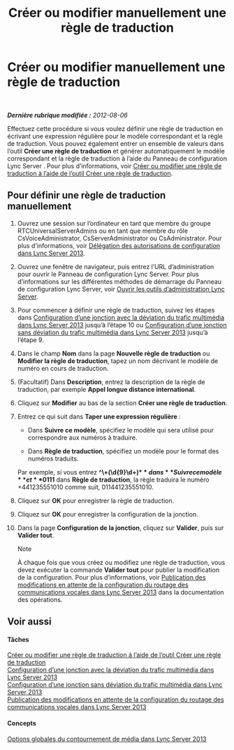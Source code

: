﻿---
title: Créer ou modifier manuellement une règle de traduction
TOCTitle: Créer ou modifier manuellement une règle de traduction
ms:assetid: 049d1db3-af58-48c5-be89-52e1d068a4bd
ms:mtpsurl: https://technet.microsoft.com/fr-fr/library/Gg398099(v=OCS.15)
ms:contentKeyID: 49296112
ms.date: 05/20/2016
mtps_version: v=OCS.15
ms.translationtype: HT
---

# Créer ou modifier manuellement une règle de traduction

 

_**Dernière rubrique modifiée :** 2012-08-06_

Effectuez cette procédure si vous voulez définir une règle de traduction en écrivant une expression régulière pour le modèle correspondant et la règle de traduction. Vous pouvez également entrer un ensemble de valeurs dans l’outil **Créer une règle de traduction** et générer automatiquement le modèle correspondant et la règle de traduction à l’aide du Panneau de configuration Lync Server . Pour plus d’informations, voir [Créer ou modifier une règle de traduction à l’aide de l’outil Créer une règle de traduction](lync-server-2013-create-or-modify-a-translation-rule-by-using-the-build-a-translation-rule-tool.md).

## Pour définir une règle de traduction manuellement

1.  Ouvrez une session sur l’ordinateur en tant que membre du groupe RTCUniversalServerAdmins ou en tant que membre du rôle CsVoiceAdministrator, CsServerAdministrator ou CsAdministrator. Pour plus d’informations, voir [Délégation des autorisations de configuration dans Lync Server 2013](lync-server-2013-delegate-setup-permissions.md).

2.  Ouvrez une fenêtre de navigateur, puis entrez l’URL d’administration pour ouvrir le Panneau de configuration Lync Server. Pour plus d’informations sur les différentes méthodes de démarrage du Panneau de configuration Lync Server, voir [Ouvrir les outils d’administration Lync Server](lync-server-2013-open-lync-server-administrative-tools.md).

3.  Pour commencer à définir une règle de traduction, suivez les étapes dans [Configuration d’une jonction avec la déviation du trafic multimédia dans Lync Server 2013](lync-server-2013-configure-a-trunk-with-media-bypass.md) jusqu’à l’étape 10 ou [Configuration d’une jonction sans déviation du trafic multimédia dans Lync Server 2013](lync-server-2013-configure-a-trunk-without-media-bypass.md) jusqu’à l’étape 9.

4.  Dans le champ **Nom** dans la page **Nouvelle règle de traduction** ou **Modifier la règle de traduction**, tapez un nom décrivant le modèle de numéro en cours de traduction.

5.  (Facultatif) Dans **Description**, entrez la description de la règle de traduction, par exemple **Appel longue distance international**.

6.  Cliquez sur **Modifier** au bas de la section **Créer une règle de traduction**.

7.  Entrez ce qui suit dans **Taper une expression régulière** :
    
      - Dans **Suivre ce modèle**, spécifiez le modèle qui sera utilisé pour correspondre aux numéros à traduire.
    
      - Dans **Règle de traduction**, spécifiez un modèle pour le format des numéros traduits.
    
    Par exemple, si vous entrez **^\\+(\\d{9}\\d+)$** dans **Suivre ce modèle** et **011$1** dans **Règle de traduction**, la règle traduira le numéro +441235551010 comme suit, 011441235551010.

8.  Cliquez sur **OK** pour enregistrer la règle de traduction.

9.  Cliquez sur **OK** pour enregistrer la configuration de la jonction.

10. Dans la page **Configuration de la jonction**, cliquez sur **Valider**, puis sur **Valider tout**.
    
    > [!note]  
    > À chaque fois que vous créez ou modifiez une règle de traduction, vous devez exécuter la commande <strong>Valider tout</strong> pour publier la modification de la configuration. Pour plus d’informations, voir <a href="lync-server-2013-publish-pending-changes-to-the-voice-routing-configuration.md">Publication des modifications en attente de la configuration du routage des communications vocales dans Lync Server 2013</a> dans la documentation des opérations.

## Voir aussi

#### Tâches

[Créer ou modifier une règle de traduction à l’aide de l’outil Créer une règle de traduction](lync-server-2013-create-or-modify-a-translation-rule-by-using-the-build-a-translation-rule-tool.md)  
[Configuration d’une jonction avec la déviation du trafic multimédia dans Lync Server 2013](lync-server-2013-configure-a-trunk-with-media-bypass.md)  
[Configuration d’une jonction sans déviation du trafic multimédia dans Lync Server 2013](lync-server-2013-configure-a-trunk-without-media-bypass.md)  
[Publication des modifications en attente de la configuration du routage des communications vocales dans Lync Server 2013](lync-server-2013-publish-pending-changes-to-the-voice-routing-configuration.md)  

#### Concepts

[Options globales du contournement de média dans Lync Server 2013](lync-server-2013-global-media-bypass-options.md)

